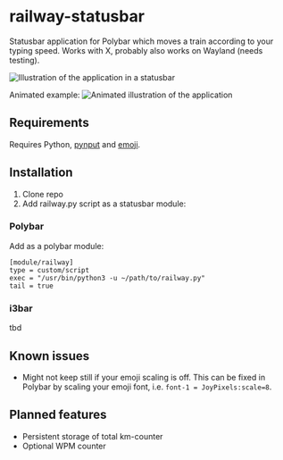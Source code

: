 # railway-statusbar
Statusbar application for Polybar which moves a train according to your typing speed.
Works with X, probably also works on Wayland (needs testing).

![Illustration of the application in a statusbar](images/status.png)

Animated example:
![Animated illustration of the application](images/animated.gif) 

## Requirements
Requires Python, [pynput](https://pypi.org/project/pynput/) and [emoji](https://pypi.org/project/emoji/).


## Installation

1. Clone repo
2. Add railway.py script as a statusbar module:

### Polybar
Add as a polybar module:
```
[module/railway]
type = custom/script
exec = "/usr/bin/python3 -u ~/path/to/railway.py"
tail = true
```

### i3bar
tbd


## Known issues
- Might not keep still if your emoji scaling is off. This can be fixed in Polybar by scaling your emoji font, i.e. `font-1 = JoyPixels:scale=8`.


## Planned features
- Persistent storage of total km-counter
- Optional WPM counter
